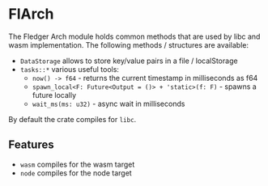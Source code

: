 # FlArch

The Fledger Arch module holds common methods that are used by libc and wasm
implementation.
The following methods / structures are available:
- `DataStorage` allows to store key/value pairs in a file / localStorage
- `tasks::*` various useful tools:
  - `now() -> f64` - returns the current timestamp in milliseconds as f64
  - `spawn_local<F: Future<Output = ()> + 'static>(f: F)` - spawns a future locally
  - `wait_ms(ms: u32)` - async wait in milliseconds

By default the crate compiles for `libc`.

## Features

- `wasm` compiles for the wasm target
- `node` compiles for the node target